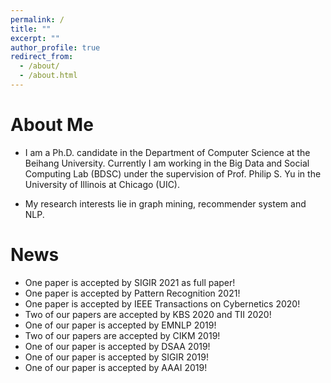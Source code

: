 ```yaml
---
permalink: /
title: ""
excerpt: ""
author_profile: true
redirect_from: 
  - /about/
  - /about.html
---
```


# About Me
* I am a Ph.D. candidate in the Department of Computer Science at the Beihang University. Currently I am working in the Big Data and Social Computing Lab (BDSC) under the supervision of Prof. Philip S. Yu in the University of Illinois at Chicago (UIC).

* My research interests lie in graph mining, recommender system and NLP. 

# News
* One paper is accepted by SIGIR 2021 as full paper!
* One paper is accepted by Pattern Recognition 2021!
* One paper is accepted by IEEE Transactions on Cybernetics 2020!
* Two of our papers are accepted by KBS 2020 and TII 2020!
* One of our paper is accepted by EMNLP 2019!
* Two of our papers are accepted by CIKM 2019!
* One of our paper is accepted by DSAA 2019!
* One of our paper is accepted by SIGIR 2019!
* One of our paper is accepted by AAAI 2019!

